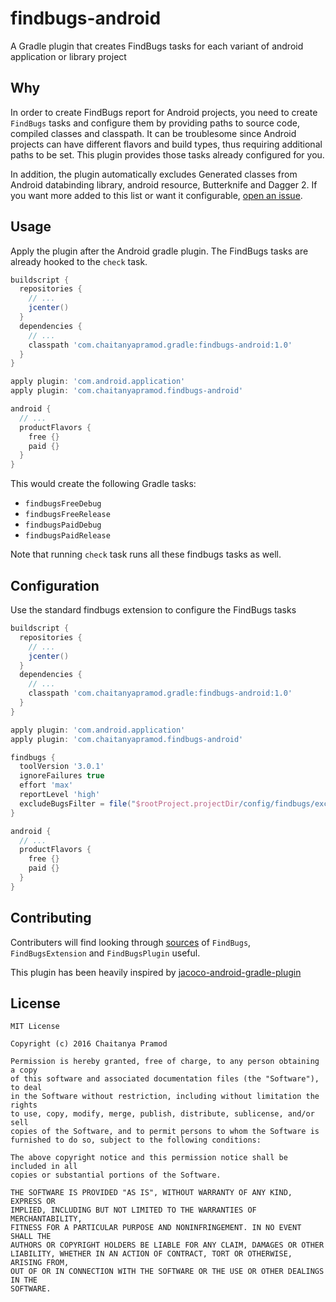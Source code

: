 # findbugs-android
A Gradle plugin that creates FindBugs tasks for each variant of android application or library project

## Why
In order to create FindBugs report for Android projects, you need to create `FindBugs` tasks and configure them by providing paths to source code, compiled classes and classpath. It can be troublesome since Android projects can have different flavors and build types, thus requiring additional paths to be set. This plugin provides those tasks already configured for you.

In addition, the plugin automatically excludes Generated classes from Android databinding library, android resource, Butterknife and Dagger 2. If you want more added to this list or want it configurable, [open an issue](https://github.com/ChaitanyaPramod/findbugs-android/issues/new).

## Usage
Apply the plugin after the Android gradle plugin. The FindBugs tasks are already hooked to the `check` task.
```groovy
buildscript {
  repositories {
    // ...
    jcenter()
  }
  dependencies {
    // ...
    classpath 'com.chaitanyapramod.gradle:findbugs-android:1.0'
  }
}

apply plugin: 'com.android.application'
apply plugin: 'com.chaitanyapramod.findbugs-android'

android {
  // ...
  productFlavors {
    free {}
    paid {}
  }
}
```
This would create the following Gradle tasks:
* `findbugsFreeDebug`
* `findbugsFreeRelease`
* `findbugsPaidDebug`
* `findbugsPaidRelease`

Note that running `check` task runs all these findbugs tasks as well.

## Configuration
Use the standard findbugs extension to configure the FindBugs tasks
```groovy
buildscript {
  repositories {
    // ...
    jcenter()
  }
  dependencies {
    // ...
    classpath 'com.chaitanyapramod.gradle:findbugs-android:1.0'
  }
}

apply plugin: 'com.android.application'
apply plugin: 'com.chaitanyapramod.findbugs-android'

findbugs {
  toolVersion '3.0.1'
  ignoreFailures true
  effort 'max'
  reportLevel 'high'
  excludeBugsFilter = file("$rootProject.projectDir/config/findbugs/excludeBugsFilter.xml")
}

android {
  // ...
  productFlavors {
    free {}
    paid {}
  }
}
```

## Contributing
Contributers will find looking through [sources](https://github.com/gradle/gradle/tree/master/subprojects/code-quality/src/main/groovy/org/gradle/api/plugins/quality) of `FindBugs`, `FindBugsExtension` and `FindBugsPlugin` useful.

This plugin has been heavily inspired by [jacoco-android-gradle-plugin](https://github.com/arturdm/jacoco-android-gradle-plugin)

## License
```
MIT License

Copyright (c) 2016 Chaitanya Pramod

Permission is hereby granted, free of charge, to any person obtaining a copy
of this software and associated documentation files (the "Software"), to deal
in the Software without restriction, including without limitation the rights
to use, copy, modify, merge, publish, distribute, sublicense, and/or sell
copies of the Software, and to permit persons to whom the Software is
furnished to do so, subject to the following conditions:

The above copyright notice and this permission notice shall be included in all
copies or substantial portions of the Software.

THE SOFTWARE IS PROVIDED "AS IS", WITHOUT WARRANTY OF ANY KIND, EXPRESS OR
IMPLIED, INCLUDING BUT NOT LIMITED TO THE WARRANTIES OF MERCHANTABILITY,
FITNESS FOR A PARTICULAR PURPOSE AND NONINFRINGEMENT. IN NO EVENT SHALL THE
AUTHORS OR COPYRIGHT HOLDERS BE LIABLE FOR ANY CLAIM, DAMAGES OR OTHER
LIABILITY, WHETHER IN AN ACTION OF CONTRACT, TORT OR OTHERWISE, ARISING FROM,
OUT OF OR IN CONNECTION WITH THE SOFTWARE OR THE USE OR OTHER DEALINGS IN THE
SOFTWARE.
```
